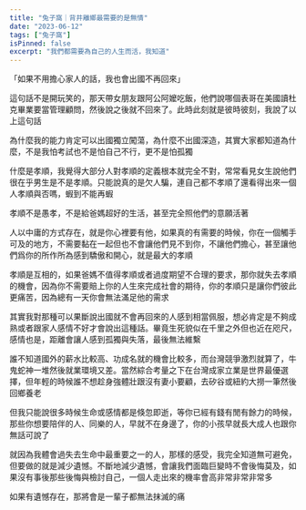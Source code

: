 ```yaml
---
title: "兔子窩｜背井離鄉最需要的是無情"
date: "2023-06-12"
tags: ["兔子窩"]
isPinned: false
excerpt: "我們都需要為自己的人生而活，我知道"
---
```


「如果不用擔心家人的話，我也會出國不再回來」

這句話不是開玩笑的，那天帶女朋友跟阿公阿嬤吃飯，他們說哪個表哥在美國讀杜克畢業要當管理顧問，然後說之後就不回來了。此時此刻就是彼時彼刻，我說了以上這句話

為什麼我的能力肯定可以出國獨立闖蕩，為什麼不出國深造，其實大家都知道為什麼，不是我怕考試也不是怕自己不行，更不是怕孤獨

什麼是孝順，我覺得大部分人對孝順的定義根本就完全不對，常常看見女生說他們很在乎男生是不是孝順。只能說真的是欠人騙，連自己都不孝順了還看得出來一個人孝順與否嗎，蝦到不能再蝦

孝順不是愚孝，不是給爸媽超好的生活，甚至完全照他們的意願活著

人以中庸的方式存在，就是你心裡要有他，如果真的有需要的時候，你在一個觸手可及的地方，不需要黏在一起但也不會讓他們見不到你，不讓他們擔心，甚至讓他們爲你的所作所為感到驕傲和開心，就是最大的孝順

孝順是互相的，如果爸媽不值得孝順或者過度期望不合理的要求，那你就失去孝順的機會，因為你不需要賠上你的人生來完成社會的期待，你的孝順只是讓你們彼此更痛苦，因為總有一天你會無法滿足他的需求

其實我對那種可以果斷說出國就不會再回來的人感到相當佩服，想必肯定是不夠成熟或者跟家人感情不好才會說出這種話。畢竟生死貌似在千里之外但也近在咫尺，感情也是，距離會讓人感到孤獨與失落，最後無法維繫

誰不知道國外的薪水比較高、功成名就的機會比較多，而台灣競爭激烈就算了，牛鬼蛇神一堆然後就業環境又差。當然綜合考量之下在台灣成家立業是世界最優選擇，但年輕的時候誰不想趁身強體壯跟沒有妻小要顧，去矽谷或紐約大撈一筆然後回鄉養老

但我只能說很多時候生命或感情都是倏忽即逝，等你已經有錢有閒有餘力的時候，那些你想要陪伴的人、同樂的人，早就不在身邊了，你的小孩早就長大成人也跟你無話可說了

就因為我體會過失去生命中最重要之一的人，那樣的感受，我完全知道無可避免，但要做的就是減少遺憾。不斷地減少遺憾，會讓我們面臨巨變時不會後悔莫及，如果沒有事後那些後悔與檢討自己，一個人走出來的機率會高非常非常非常多

如果有遺憾存在，那將會是一輩子都無法抹滅的痛